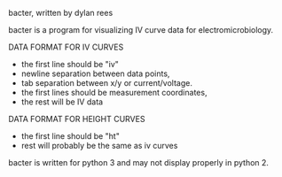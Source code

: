 bacter, written by dylan rees

bacter is a program for visualizing IV curve data for electromicrobiology.

DATA FORMAT FOR IV CURVES
* the first line should be "iv"
* newline separation between data points,
* tab separation between x/y or current/voltage.
* the first lines should be measurement coordinates,
* the rest will be IV data

DATA FORMAT FOR HEIGHT CURVES
* the first line should be "ht"
* rest will probably be the same as iv curves

bacter is written for python 3 and may not display
properly in python 2.
